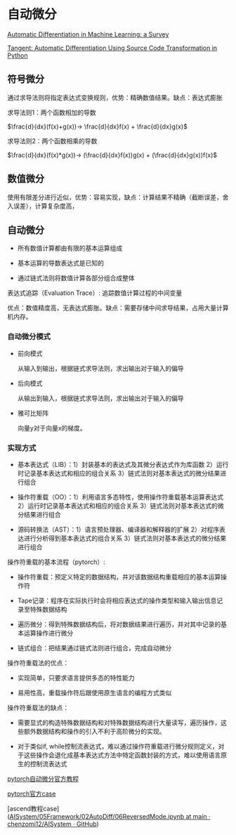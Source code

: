 # 自动微分

[Automatic Differentiation
in Machine Learning: a Survey](https://arxiv.org/pdf/1502.05767)

[Tangent: Automatic Differentiation Using Source
Code Transformation in Python](https://arxiv.org/pdf/1711.02712)

## 符号微分

通过求导法则将指定表达式变换规则，优势：精确数值结果。缺点：表达式膨胀

求导法则1：两个函数相加的导数

$\frac{d}{dx}(f(x)+g(x))-> \frac{d}{dx}f(x) + \frac{d}{dx}g(x)$

求导法则2：两个函数相乘的导数

$\frac{d}{dx}(f(x)*g(x))-> (\frac{d}{dx}f(x))g(x) + (\frac{d}{dx}g(x))f(x)$

## 数值微分

使用有限差分进行近似，优势：容易实现，缺点：计算结果不精确（截断误差，舍入误差），计算复杂度高，

## 自动微分

- 所有数值计算都由有限的基本运算组成

- 基本运算的导数表达式是已知的

- 通过链式法则将数值计算各部分组合成整体

表达式追踪（Evaluation Trace）: 追踪数值计算过程的中间变量

优点：数值精度高，无表达式膨胀。缺点：需要存储中间求导结果，占用大量计算机内存。

### 自动微分模式

- 前向模式
  
  从输入到输出，根据链式求导法则，求出输出对于输入的偏导

- 后向模式
  
  从输出到输入，根据链式求导法则，求出输出对于输入的偏导

- 雅可比矩阵
  
  向量y对于向量x的梯度。

### 实现方式

- 基本表达式（LIB）：1）封装基本的表达式及其微分表达式作为库函数 2）运行时记录基本表达式和相应的组合关系 3）链式法则对基本表达式的微分结果进行组合

- 操作符重载（OO）：1）利用语言多态特性，使用操作符重载基本运算表达式 2）运行时记录基本表达式和相应的组合关系 3）链式法则对基本表达式的微分结果进行组合

- 源码转换法（AST）：1）语言预处理器、编译器和解释器的扩展 2）对程序表达进行分析得到基本表达式的组合关系 3）链式法则对基本表达式的微分结果进行组合

操作符重载的基本流程（pytorch）:

- 操作符重载：预定义特定的数据结构，并对该数据结构重载相应的基本运算操作符

- Tape记录：程序在实际执行时会将相应表达式的操作类型和输入输出信息记录至特殊数据结构

- 遍历微分：得到特殊数据结构后，将对数据结果进行遍历，并对其中记录的基本运算操作进行微分

- 链式组合：把结果通过链式法则进行组合，完成自动微分

操作符重载法的优点：

- 实现简单，只要求语言提供多态的特性能力

- 易用性高，重载操作符后跟使用原生语言的编程方式类似

操作符重载法的缺点：

- 需要显式的构造特殊数据结构和对特殊数据结构进行大量读写，遍历操作，这些额外数据结构和操作的引入不利于高阶微分的实现。

- 对于类似if, while控制流表达式，难以通过操作符重载进行微分规则定义，对于这些操作会退化成基本表达式方法中特定函数封装的方式，难以使用语言原生的控制流表达式

[pytorch自动微分官方教程](https://pytorch.org/tutorials/beginner/blitz/autograd_tutorial.html)

[pytorch官方case](https://colab.research.google.com/drive/1VpeE6UvEPRz9HmsHh1KS0XxXjYu533EC)

[ascend教程case]([AISystem/05Framework/02AutoDiff/06ReversedMode.ipynb at main · chenzomi12/AISystem · GitHub](https://github.com/chenzomi12/AISystem/blob/main/05Framework/02AutoDiff/06ReversedMode.ipynb))
